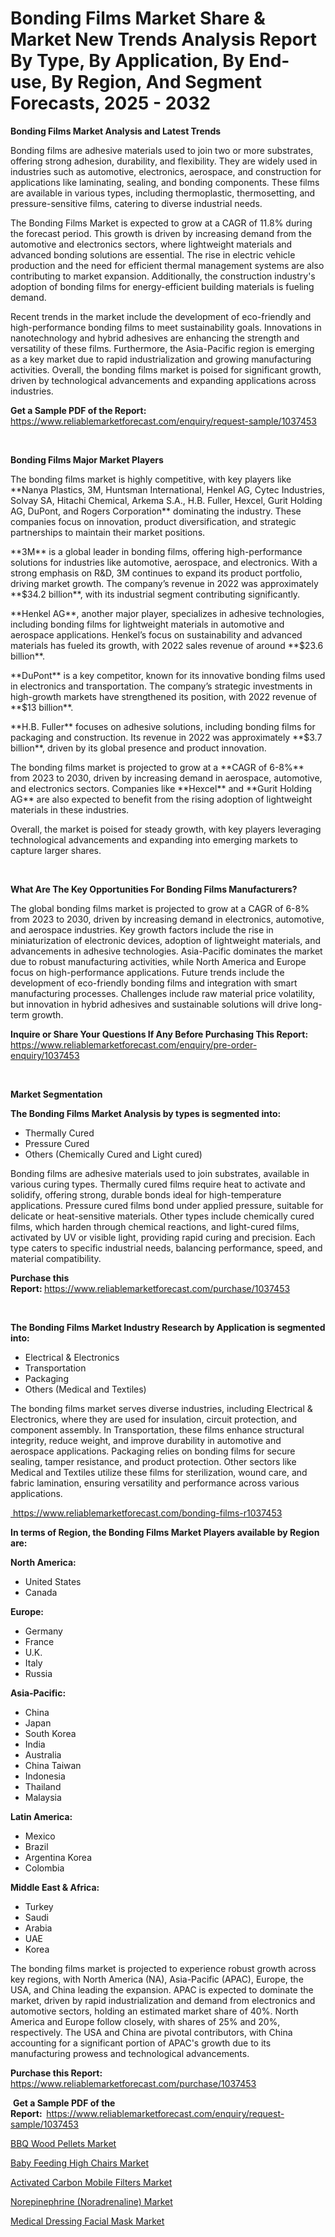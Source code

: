 <p><h1>Bonding Films Market Share & Market New Trends Analysis Report By Type, By Application, By End-use, By Region, And Segment Forecasts, 2025 - 2032</h1></p><p><strong>Bonding Films Market Analysis and Latest Trends</strong></p>
<p><p>Bonding films are adhesive materials used to join two or more substrates, offering strong adhesion, durability, and flexibility. They are widely used in industries such as automotive, electronics, aerospace, and construction for applications like laminating, sealing, and bonding components. These films are available in various types, including thermoplastic, thermosetting, and pressure-sensitive films, catering to diverse industrial needs.</p><p>The Bonding Films Market is expected to grow at a CAGR of 11.8% during the forecast period. This growth is driven by increasing demand from the automotive and electronics sectors, where lightweight materials and advanced bonding solutions are essential. The rise in electric vehicle production and the need for efficient thermal management systems are also contributing to market expansion. Additionally, the construction industry's adoption of bonding films for energy-efficient building materials is fueling demand.</p><p>Recent trends in the market include the development of eco-friendly and high-performance bonding films to meet sustainability goals. Innovations in nanotechnology and hybrid adhesives are enhancing the strength and versatility of these films. Furthermore, the Asia-Pacific region is emerging as a key market due to rapid industrialization and growing manufacturing activities. Overall, the bonding films market is poised for significant growth, driven by technological advancements and expanding applications across industries.</p></p>
<p><strong>Get a Sample PDF of the Report:&nbsp;</strong> <a href="https://www.reliablemarketforecast.com/enquiry/request-sample/1037453?utm_campaign=2243&utm_medium=2&utm_source=Github&utm_content=ia&utm_term=25012025&utm_id=bonding-films">https://www.reliablemarketforecast.com/enquiry/request-sample/1037453</a></p>
<p>&nbsp;</p>
<p><strong>Bonding Films Major Market Players</strong></p>
<p><p>The bonding films market is highly competitive, with key players like **Nanya Plastics, 3M, Huntsman International, Henkel AG, Cytec Industries, Solvay SA, Hitachi Chemical, Arkema S.A., H.B. Fuller, Hexcel, Gurit Holding AG, DuPont, and Rogers Corporation** dominating the industry. These companies focus on innovation, product diversification, and strategic partnerships to maintain their market positions.</p><p>**3M** is a global leader in bonding films, offering high-performance solutions for industries like automotive, aerospace, and electronics. With a strong emphasis on R&D, 3M continues to expand its product portfolio, driving market growth. The company’s revenue in 2022 was approximately **$34.2 billion**, with its industrial segment contributing significantly.</p><p>**Henkel AG**, another major player, specializes in adhesive technologies, including bonding films for lightweight materials in automotive and aerospace applications. Henkel’s focus on sustainability and advanced materials has fueled its growth, with 2022 sales revenue of around **$23.6 billion**.</p><p>**DuPont** is a key competitor, known for its innovative bonding films used in electronics and transportation. The company’s strategic investments in high-growth markets have strengthened its position, with 2022 revenue of **$13 billion**.</p><p>**H.B. Fuller** focuses on adhesive solutions, including bonding films for packaging and construction. Its revenue in 2022 was approximately **$3.7 billion**, driven by its global presence and product innovation.</p><p>The bonding films market is projected to grow at a **CAGR of 6-8%** from 2023 to 2030, driven by increasing demand in aerospace, automotive, and electronics sectors. Companies like **Hexcel** and **Gurit Holding AG** are also expected to benefit from the rising adoption of lightweight materials in these industries.</p><p>Overall, the market is poised for steady growth, with key players leveraging technological advancements and expanding into emerging markets to capture larger shares.</p></p>
<p>&nbsp;</p>
<p><strong>What Are The Key Opportunities For Bonding Films Manufacturers?</strong></p>
<p><p>The global bonding films market is projected to grow at a CAGR of 6-8% from 2023 to 2030, driven by increasing demand in electronics, automotive, and aerospace industries. Key growth factors include the rise in miniaturization of electronic devices, adoption of lightweight materials, and advancements in adhesive technologies. Asia-Pacific dominates the market due to robust manufacturing activities, while North America and Europe focus on high-performance applications. Future trends include the development of eco-friendly bonding films and integration with smart manufacturing processes. Challenges include raw material price volatility, but innovation in hybrid adhesives and sustainable solutions will drive long-term growth.</p></p>
<p><strong>Inquire or Share Your Questions If Any Before Purchasing This Report:</strong> <a href="https://www.reliablemarketforecast.com/enquiry/pre-order-enquiry/1037453?utm_campaign=2243&utm_medium=2&utm_source=Github&utm_content=ia&utm_term=25012025&utm_id=bonding-films">https://www.reliablemarketforecast.com/enquiry/pre-order-enquiry/1037453</a></p>
<p>&nbsp;</p>
<p><strong>Market Segmentation</strong></p>
<p><strong>The Bonding Films Market Analysis by types is segmented into:</strong></p>
<p><ul><li>Thermally Cured</li><li>Pressure Cured</li><li>Others (Chemically Cured and Light cured)</li></ul></p>
<p><p>Bonding films are adhesive materials used to join substrates, available in various curing types. Thermally cured films require heat to activate and solidify, offering strong, durable bonds ideal for high-temperature applications. Pressure cured films bond under applied pressure, suitable for delicate or heat-sensitive materials. Other types include chemically cured films, which harden through chemical reactions, and light-cured films, activated by UV or visible light, providing rapid curing and precision. Each type caters to specific industrial needs, balancing performance, speed, and material compatibility.</p></p>
<p><strong>Purchase this Report:&nbsp;</strong><a href="https://www.reliablemarketforecast.com/purchase/1037453?utm_campaign=2243&utm_medium=2&utm_source=Github&utm_content=ia&utm_term=25012025&utm_id=bonding-films">https://www.reliablemarketforecast.com/purchase/1037453</a></p>
<p>&nbsp;</p>
<p><strong>The Bonding Films Market Industry Research by Application is segmented into:</strong></p>
<p><ul><li>Electrical & Electronics</li><li>Transportation</li><li>Packaging</li><li>Others (Medical and Textiles)</li></ul></p>
<p><p>The bonding films market serves diverse industries, including Electrical & Electronics, where they are used for insulation, circuit protection, and component assembly. In Transportation, these films enhance structural integrity, reduce weight, and improve durability in automotive and aerospace applications. Packaging relies on bonding films for secure sealing, tamper resistance, and product protection. Other sectors like Medical and Textiles utilize these films for sterilization, wound care, and fabric lamination, ensuring versatility and performance across various applications.</p></p>
<p><a href="https://www.reliablemarketforecast.com/bonding-films-r1037453?utm_campaign=2243&utm_medium=2&utm_source=Github&utm_content=ia&utm_term=25012025&utm_id=bonding-films">&nbsp;https://www.reliablemarketforecast.com/bonding-films-r1037453</a></p>
<p><strong>In terms of Region, the Bonding Films Market Players available by Region are:</strong></p>
<p>
    <p> <strong> North America: </strong>
        <ul>
            <li>United States</li>
            <li>Canada</li>
        </ul>
        </p> 
    <p> <strong> Europe: </strong>
        <ul>
            <li>Germany</li>
            <li>France</li>
            <li>U.K.</li>
            <li>Italy</li>
            <li>Russia</li>
        </ul>
        </p> 
    <p> <strong> Asia-Pacific: </strong>
        <ul>
            <li>China</li>
            <li>Japan</li>
            <li>South Korea</li>
            <li>India</li>
            <li>Australia</li>
            <li>China Taiwan</li>
            <li>Indonesia</li>
            <li>Thailand</li>
            <li>Malaysia</li>
        </ul>
        </p> 
    <p> <strong> Latin America: </strong>
        <ul>
            <li>Mexico</li>
            <li>Brazil</li>
            <li>Argentina Korea</li>
            <li>Colombia</li>
        </ul>
        </p> 
    <p> <strong> Middle East & Africa: </strong>
        <ul>
            <li>Turkey</li>
            <li>Saudi</li>
            <li>Arabia</li>
            <li>UAE</li>
            <li>Korea</li>
        </ul>
    </p>
    </p>
<p><p>The bonding films market is projected to experience robust growth across key regions, with North America (NA), Asia-Pacific (APAC), Europe, the USA, and China leading the expansion. APAC is expected to dominate the market, driven by rapid industrialization and demand from electronics and automotive sectors, holding an estimated market share of 40%. North America and Europe follow closely, with shares of 25% and 20%, respectively. The USA and China are pivotal contributors, with China accounting for a significant portion of APAC's growth due to its manufacturing prowess and technological advancements.</p></p>
<p><strong>Purchase this Report: </strong><a href="https://www.reliablemarketforecast.com/purchase/1037453?utm_campaign=2243&utm_medium=2&utm_source=Github&utm_content=ia&utm_term=25012025&utm_id=bonding-films">https://www.reliablemarketforecast.com/purchase/1037453</a></p>
<p>&nbsp;<strong>Get a Sample PDF of the Report:&nbsp;&nbsp;</strong><a href="https://www.reliablemarketforecast.com/enquiry/request-sample/1037453?utm_campaign=2243&utm_medium=2&utm_source=Github&utm_content=ia&utm_term=25012025&utm_id=bonding-films">https://www.reliablemarketforecast.com/enquiry/request-sample/1037453</a></p>
<p><strong></strong></p>
<p><p><a href="https://www.linkedin.com/pulse/report-covers-bbq-wood-pellets-market-basisof-value-segmentation-bamzc?utm_campaign=2243&utm_medium=2&utm_source=Github&utm_content=ia&utm_term=25012025&utm_id=bonding-films">BBQ Wood Pellets Market</a></p><p><a href="https://www.linkedin.com/pulse/market-outlook-baby-feeding-high-chairs-industry-from-2025-2032-gyylc?utm_campaign=2243&utm_medium=2&utm_source=Github&utm_content=ia&utm_term=25012025&utm_id=bonding-films">Baby Feeding High Chairs Market</a></p><p><a href="https://www.linkedin.com/pulse/deep-dive-activated-carbon-mobile-filters-market-future-7ouie?utm_campaign=2243&utm_medium=2&utm_source=Github&utm_content=ia&utm_term=25012025&utm_id=bonding-films">Activated Carbon Mobile Filters Market</a></p><p><a href="https://www.linkedin.com/pulse/revenue-insights-norepinephrine-noradrenaline-market-101-01jhe?utm_campaign=2243&utm_medium=2&utm_source=Github&utm_content=ia&utm_term=25012025&utm_id=bonding-films">Norepinephrine (Noradrenaline) Market</a></p><p><a href="https://www.linkedin.com/pulse/medical-dressing-facial-mask-market-outlook-anticipated-0beye?utm_campaign=2243&utm_medium=2&utm_source=Github&utm_content=ia&utm_term=25012025&utm_id=bonding-films">Medical Dressing Facial Mask Market</a></p></p>